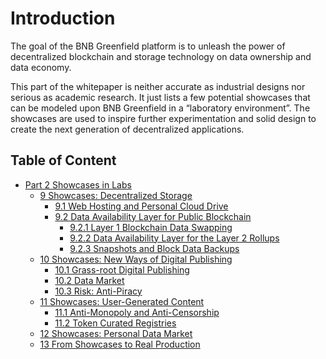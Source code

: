 # Introduction

The goal of the BNB Greenfield platform is to unleash the power of decentralized blockchain and storage technology on
data ownership and data economy.

This part of the whitepaper is neither accurate as industrial designs nor serious as academic research. It just lists a
few potential showcases that can be modeled upon BNB Greenfield in a “laboratory environment”. The showcases are used to
inspire further experimentation and solid design to create the next generation of decentralized applications.

## Table of Content

- [Part 2 Showcases in Labs](#introduction)
  - [9 Showcases: Decentralized Storage](./ch9.md#9-showcases-decentralized-storage)
    - [9.1 Web Hosting and Personal Cloud Drive](./ch9.md#9-1-web-hosting-and-personal-cloud-drive)
    - [9.2 Data Availability Layer for Public Blockchain](./ch9.md#9-2-data-availability-layer-for-public-blockchain)
      - [9.2.1 Layer 1 Blockchain Data Swapping](./ch9.md#9-2-1-layer-1-blockchain-data-swapping)
      - [9.2.2 Data Availability Layer for the Layer 2 Rollups](./ch9.md#9-2-2-data-availability-layer-for-the-layer-2-rollups)
      - [9.2.3 Snapshots and Block Data Backups](./ch9.md#9-2-3-snapshots-and-block-data-backups)
  - [10 Showcases: New Ways of Digital Publishing](./ch10.md#10-showcases-new-ways-of-digital-publishing)
    - [10.1 Grass-root Digital Publishing](./ch10.md#10-1-grass-root-digital-publishing)
    - [10.2 Data Market](./ch10.md#10-2-data-market)
    - [10.3 Risk: Anti-Piracy](./ch10.md#10-3-risk-anti-piracy)
  - [11 Showcases: User-Generated Content](./ch11.md#11-showcases-user-generated-content)
    - [11.1 Anti-Monopoly and Anti-Censorship](./ch11.md#11-1-anti-monopoly-and-anti-censorship)
    - [11.2 Token Curated Registries](./ch11.md#11-2-token-curated-registries)
  - [12 Showcases: Personal Data Market](./ch12.md#12-showcases-personal-data-market)
  - [13 From Showcases to Real Production](./ch13.md#13-from-showcases-to-real-production)
